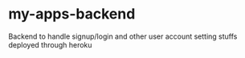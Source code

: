 # my-apps-backend
Backend to handle signup/login and other user account setting stuffs deployed through heroku

